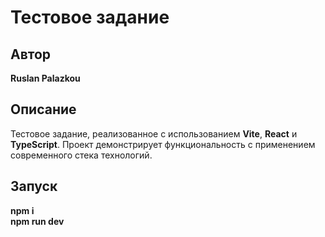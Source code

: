 # Тестовое задание

## Автор
**Ruslan Palazkou**

## Описание
Тестовое задание, реализованное с использованием **Vite**, **React** и **TypeScript**. Проект демонстрирует функциональность с применением современного стека технологий.

## Запуск
**npm i**  
**npm run dev**